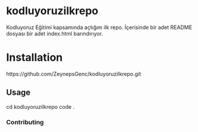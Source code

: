 # kodluyoruzilkrepo
Kodluyoruz Eğitimi kapsamında açtığım ilk repo. İçerisinde bir adet README dosyası bir adet index.html barındırıyor.
    
</head>
<body>
    <h1>Installation</h1>

<p> https://github.com/ZeynepsGenc/kodluyoruzilkrepo.git

</head>
<body>
    <h2>Usage</h2>
    cd kodluyoruzilkrepo
code .

</head>
<body>
    <h3>Contributing</h3>

